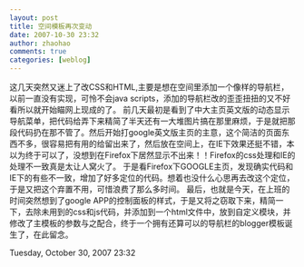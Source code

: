 ```yaml
---
layout: post
title: 空间模板再次变动
date: 2007-10-30 23:32
author: zhaohao
comments: true
categories: [weblog]
---
```

这几天突然又迷上了改CSS和HTML,主要是想在空间里添加一个像样的导航栏，以前一直没有实现，可怜不会java scripts，添加的导航栏改的歪歪扭扭的又不好看所以就开始瞄网上现成的了。
前几天最初是看到了中大主页英文版的动态显示导航菜单，把代码给弄下来精简了半天还有一大堆图片搞在那里麻烦，于是就把那段代码扔在那不管了。然后开始打google英文版主页的主意，这个简洁的页面东西不多，很容易把有用的给留出来了，然后放在空间上，在IE下效果还挺不错，本以为终于可以了，没想到在Firefox下居然显示不出来！！Firefox的css处理和IE的处理不一致真是太让人窝火了。
于是看Firefox下GOOGLE主页，发现确实代码和IE下的有些不一致，增加了好多定位的代码。想着也没什么心思再去改这个定位，于是又把这个弃置不用，可惜浪费了那么多时间。
最后，也就是今天，在上班的时间突然想到了google APP的控制面板的样式，于是又将之窃取下来，精简一下，去除未用到的css和js代码，并添加到一个html文件中，放到自定义模块，并修改了主模板的参数与之配合，终于一个拥有还算可以的导航栏的blogger模板诞生了，在此留念。

Tuesday, October 30, 2007 23:32
